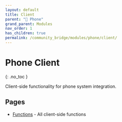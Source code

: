```yaml
---
layout: default
title: Client
parent: "📱 Phone"
grand_parent: Modules
nav_order: 1
has_children: true
permalink: /community_bridge/modules/phone/client/
---
```


# Phone Client
{: .no_toc }

Client-side functionality for phone system integration.

## Pages

- [Functions](client/functions.md) - All client-side functions